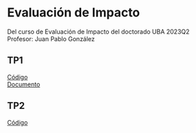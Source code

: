 # Evaluación de Impacto
Del curso de Evaluación de Impacto del doctorado UBA 2023Q2 <br>
Profesor: Juan Pablo González
## TP1
[Código](https://github.com/LCaravaggio/Impacto/tree/main/TP1) </br>
[Documento](https://github.com/LCaravaggio/Impacto/blob/main/TP1/Evaluaci%C3%B3n_de_Impacto___TP1.pdf)

## TP2
[Código](https://github.com/LCaravaggio/Impacto/tree/main/TP2)
